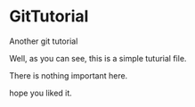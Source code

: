 # GitTutorial
Another git  tutorial

Well, as you can see, this is a simple tuturial file.

There is nothing important here. 

hope you liked it.
